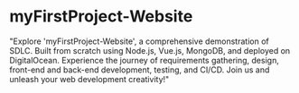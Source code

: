 # myFirstProject-Website
"Explore 'myFirstProject-Website', a comprehensive demonstration of SDLC. Built from scratch using Node.js, Vue.js, MongoDB, and deployed on DigitalOcean. Experience the journey of requirements gathering, design, front-end and back-end development, testing, and CI/CD. Join us and unleash your web development creativity!"

